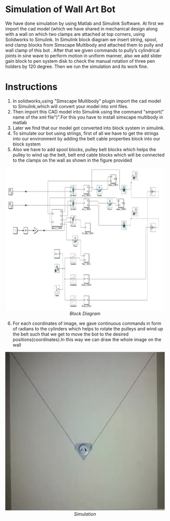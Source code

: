 # Simulation of Wall Art Bot

We have done simulation by using Matlab and Simulink Software.
At first we import the cad model (which we have shared in mechanical design along with a wall on which two clamps are attached at top corners, using Solidworks to Simulink.
In Simulink block diagram we insert string, spool, end clamp blocks from Simscape Multibody and attached them to pully and wall clamp of this bot . 
After that we given commands to pully’s cylindrical joints in sine wave to perform motion in uniform manner, also we add slider gain block to pen system disk to check the manual rotation of three pen holders by 120 degree.
Then we run the simulation and its work fine.

 # Instructions
 
 1. In solidworks,using "Simscape Multibody" plugin import the cad model to Simulink,which will convert your model into xml files.
 2. Then import this CAD model into Simulink using the command 
"smport(" name of the xml file")".For this you have to install simscape multibody in matlab
3. Later we find that our model got converted into block system in simulink.
4. To simulate our bot using strings, first of all we have to get the strings into our environment  by adding the belt cable properties block into our block system
5. Also we have to add spool blocks, pulley belt blocks which  helps the pulley to wind up the belt, belt end cable blocks which will be connected to the clamps on the wall as shown in the figure provided

<p align="center">
  <img src="https://github.com/aries2001/Wall-Art-Bot/blob/main/Image%20and%20Videos/Images/block_diagram_Simulink.jpeg" alt="Block Diagram" height="450" width="900">
  <br><i>Block Diagram</i>
  </p>

6. For each coordinates of image, we gave continuous commands in form of radians to the cylinders which helps to rotate the  pulleys and wind up the belt such that we get to move the bot to the desired positions(coordinates).In this way we can draw the whole image on the wall

 <p align="center">
  <img src="https://github.com/aries2001/Wall-Art-Bot/blob/main/Image%20and%20Videos/Images/Simulation.JPG" alt="Simulation" height="500" width="570">
  <br><i>Simulation</i>
  </p>
